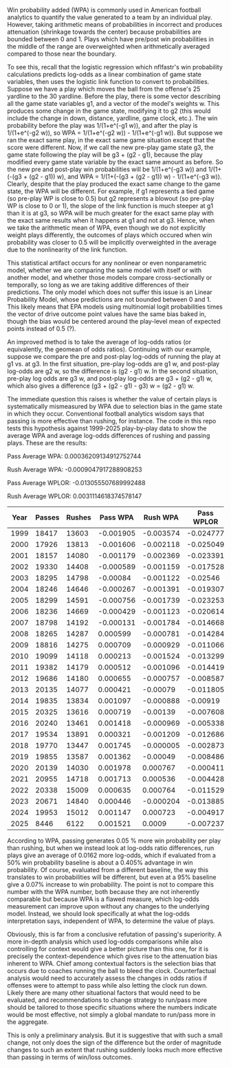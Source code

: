 Win probability added (WPA) is commonly used in American football analytics to quantify the value generated to a team by an individual play. However, taking arithmetic means of probabilities in incorrect and produces attenuation (shrinkage towards the center) because probabilities are bounded between 0 and 1. Plays which have pre/post win probabilities in the middle of the range are overweighted when arithmetically averaged compared to those near the boundary.

To see this, recall that the logistic regression which nflfastr's win probability calculations predicts log-odds as a linear combination of game state variables, then uses the logistic link function to convert to probabilities. Suppose we have a play which moves the ball from the offense's 25 yardline to the 30 yardline. Before the play, there is some vector describing all the game state variables g1, and a vector of the model's weights w. This produces some change in the game state, modifying it to g2 (this would include the change in down, distance, yardline, game clock, etc.). The win probability before the play was 1/(1+e^(-g1 w)), and after the play is 1/(1+e^(-g2 w)), so WPA = 1/(1+e^(-g2 w)) - 1/(1+e^(-g1 w)). But suppose we ran the exact same play, in the exact same game situation except that the score were different. Now, if we call the new pre-play game state g3, the game state following the play will be g3 + (g2 - g1), because the play modified every game state variable by the exact same amount as before. So the new pre and post-play win probabilities will be 1/(1+e^(-g3 w)) and 1/(1+(-(g3 + (g2 - g1)) w), and WPA = 1/(1+(-(g3 + (g2 - g1)) w) - 1/(1+e^(-g3 w)). Clearly, despite that the play produced the exact same change to the game state, the WPA will be different. For example, if g1 represents a tied game (so pre-play WP is close to 0.5) but g2 represents a blowout (so pre-play WP is close to 0 or 1), the slope of the link function is much steeper at g1 than it is at g3, so WPA will be much greater for the exact same play with the exact same results when it happens at g1 and not at g3. Hence, when we take the arithmetic mean of WPA, even though we do not explicitly weight plays differently, the outcomes of plays which occured when win probability was closer to 0.5 will be implicitly overweighted in the average due to the nonlinearity of the link function.

This statistical artifact occurs for any nonlinear or even nonparametric model, whether we are comparing the same model with itself or with another model, and whether those models compare cross-sectionally or temporally, so long as we are taking additive differences of their predictions. The only model which does not suffer this issue is an Linear Probability Model, whose predictions are not bounded between 0 and 1. This likely means that EPA models using multinomial logit probabilities times the vector of drive outcome point values have the same bias baked in, though the bias would be centered around the play-level mean of expected points instead of 0.5 (?).

An improved method is to take the average of log-odds ratios (or equivalently, the geomean of odds ratios). Continuing with our example, suppose we compare the pre and post-play log-odds of running the play at g1 vs. at g3. In the first situation, pre-play log-odds are g1 w, and post-play log-odds are g2 w, so the difference is (g2 - g1) w. In the second situation, pre-play log odds are g3 w, and post-play log-odds are g3 + (g2 - g1) w, which also gives a difference (g3 + (g2 - g1) - g3) w = (g2 - g1) w.

The immediate question this raises is whether the value of certain plays is systematically mismeasured by WPA due to selection bias in the game state in which they occur. Conventional football analytics wisdom says that passing is more effective than rushing, for instance. The code in this repo tests this hypothesis against 1999-2025 play-by-play data to show the average WPA and average log-odds differences of rushing and passing plays. These are the results:

Pass Average WPA: 0.00036209134912752744

Rush Average WPA: -0.0009047917288908253

Pass Average WPLOR: -0.013055507689992488

Rush Average WPLOR: 0.0031114618374578147

|Year	|Passes	|Rushes	|Pass WPA	|Rush WPA	|Pass WPLOR	|Rush WPLOR	|WPA Diff	|LOR Diff|
|-----|-------|-------|---------|---------|-----------|-----------|---------|--------|
|	1999	|	18417	|	13603	|	-0.001905	|	-0.003574	|	-0.024777	|	-0.017506	|	0.001669	|	-0.007271	|
|	2000	|	17926	|	13813	|	-0.001606	|	-0.002118	|	-0.025049	|	-0.004317	|	0.000512	|	-0.020732	|
|	2001	|	18157	|	14080	|	-0.001179	|	-0.002369	|	-0.023391	|	-0.006891	|	0.00119	|	-0.0165	|
|	2002	|	19330	|	14408	|	-0.000589	|	-0.001159	|	-0.017528	|	0.000947	|	0.00057	|	-0.018475	|
|	2003	|	18295	|	14798	|	-0.00084	|	-0.001122	|	-0.02546	|	0.001795	|	0.000282	|	-0.027255	|
|	2004	|	18246	|	14646	|	-0.000267	|	-0.001391	|	-0.019307	|	0.002205	|	0.001124	|	-0.021512	|
|	2005	|	18299	|	14591	|	-0.000756	|	-0.001739	|	-0.023253	|	0.001759	|	0.000983	|	-0.025012	|
|	2006	|	18236	|	14669	|	-0.000429	|	-0.001123	|	-0.020614	|	0.002187	|	0.000694	|	-0.022801	|
|	2007	|	18798	|	14192	|	-0.000131	|	-0.001784	|	-0.014668	|	-0.002492	|	0.001653	|	-0.012176	|
|	2008	|	18265	|	14287	|	0.000599	|	-0.000781	|	-0.014284	|	0.005054	|	0.00138	|	-0.019338	|
|	2009	|	18816	|	14275	|	0.000709	|	-0.000929	|	-0.011066	|	0.000962	|	0.001638	|	-0.012028	|
|	2010	|	19099	|	14118	|	0.000213	|	-0.001524	|	-0.013299	|	0.001111	|	0.001737	|	-0.01441	|
|	2011	|	19382	|	14179	|	0.000512	|	-0.001096	|	-0.014419	|	0.00371	|	0.001608	|	-0.018129	|
|	2012	|	19686	|	14180	|	0.000655	|	-0.000757	|	-0.008587	|	0.003	|	0.001412	|	-0.011587	|
|	2013	|	20135	|	14077	|	0.000421	|	-0.00079	|	-0.011805	|	0.000695	|	0.001211	|	-0.0125	|
|	2014	|	19835	|	13834	|	0.001097	|	-0.000888	|	-0.00919	|	0.001308	|	0.001985	|	-0.010498	|
|	2015	|	20325	|	13616	|	0.000719	|	-0.00139	|	-0.007608	|	0.002144	|	0.002109	|	-0.009752	|
|	2016	|	20240	|	13461	|	0.001418	|	-0.000969	|	-0.005338	|	0.000526	|	0.002387	|	-0.005864	|
|	2017	|	19534	|	13891	|	0.000321	|	-0.001209	|	-0.012686	|	0.002727	|	0.00153	|	-0.015413	|
|	2018	|	19770	|	13447	|	0.001745	|	-0.000005	|	-0.002873	|	0.011185	|	0.00175	|	-0.014058	|
|	2019	|	19855	|	13587	|	0.001362	|	-0.00049	|	-0.008486	|	0.005874	|	0.001852	|	-0.01436	|
|	2020	|	20139	|	14030	|	0.001978	|	0.000767	|	-0.000411	|	0.013099	|	0.001211	|	-0.01351	|
|	2021	|	20955	|	14718	|	0.001713	|	0.000536	|	-0.004428	|	0.011828	|	0.001177	|	-0.016256	|
|	2022	|	20338	|	15009	|	0.000635	|	0.000764	|	-0.011529	|	0.013222	|	-0.000129	|	-0.024751	|
|	2023	|	20671	|	14840	|	0.000446	|	-0.000204	|	-0.013885	|	0.006702	|	0.00065	|	-0.020587	|
|	2024	|	19953	|	15012	|	0.001147	|	0.000723	|	-0.004917	|	0.013256	|	0.000424	|	-0.018173	|
|	2025	|	8446	|	6122	|	0.001521	|	0.0009	|	-0.007237	|	0.013788	|	0.000621	|	-0.021025	|


According to WPA, passing generates 0.05 % more win probability per play than rushing, but when we instead look at log-odds ratio differences, run plays give an average of 0.0162 more log-odds, which if evaluated from a 50% win probability baseline is about a 0.405% advantage in win probability. Of course, evaluated from a different baseline, the way this translates to win probabilities will be different, but even at a 95% baseline give a 0.07% increase to win probability. The point is not to compare this number with the WPA number, both because they are not inherently comparable but because WPA is a flawed measure, which log-odds measurement can improve upon without any changes to the underlying model. Instead, we should look specifically at what the log-odds interpretation says, independent of WPA, to determine the value of plays.

Obviously, this is far from a conclusive refutation of passing's superiority. A more in-depth analysis which used log-odds comparisons while also controlling for context would give a better picture than this one, for it is precisely the context-dependence which gives rise to the attenuation bias inherent to WPA. Chief among contextual factors is the selection bias that occurs due to coaches running the ball to bleed the clock. Counterfactual analysis would need to accurately assess the changes in odds ratios if offenses were to attempt to pass while also letting the clock run down. Likely there are many other situational factors that would need to be evaluated, and recommendations to change strategy to run/pass more should be tailored to those specific situations where the numbers indicate would be most effective, not simply a global mandate to run/pass more in the aggregate.

This is only a preliminary analysis. But it is suggestive that with such a small change, not only does the sign of the difference but the order of magnitude changes to such an extent that rushing suddenly looks much more effective than passing in terms of win/loss outcomes.
